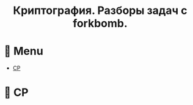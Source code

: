 <div align="center">

# Криптография. Разборы задач с forkbomb.

</div>

# 📌 Menu
- [CP](https://github.com/br13k/writeups#-cp)

# 📌 CP
